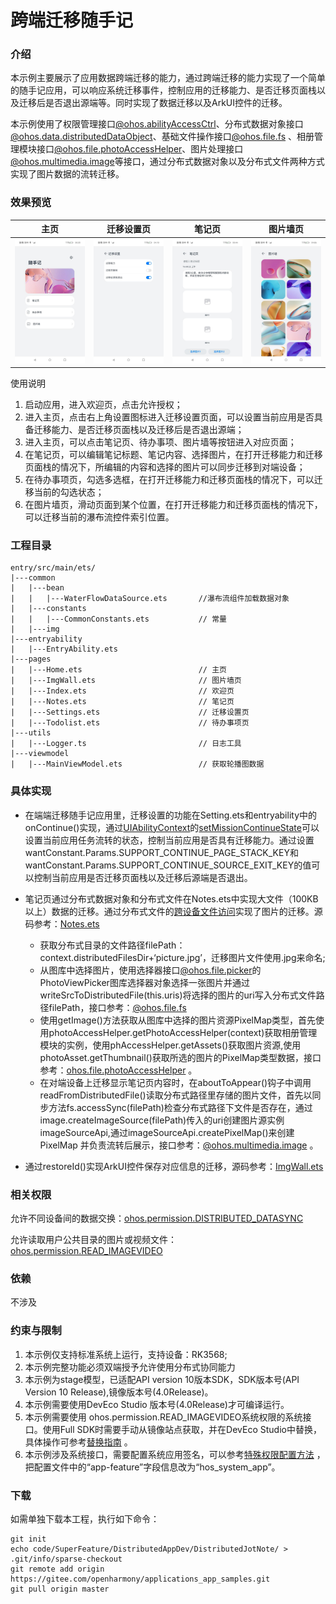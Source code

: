 # 跨端迁移随手记

### 介绍

本示例主要展示了应用数据跨端迁移的能力，通过跨端迁移的能力实现了一个简单的随手记应用，可以响应系统迁移事件，控制应用的迁移能力、是否迁移页面栈以及迁移后是否退出源端等。同时实现了数据迁移以及ArkUI控件的迁移。

本示例使用了权限管理接口[@ohos.abilityAccessCtrl](https://gitee.com/openharmony/docs/blob/master/zh-cn/application-dev/reference/apis/js-apis-abilityAccessCtrl.md)、分布式数据对象接口[@ohos.data.distributedDataObject](https://gitee.com/openharmony/docs/blob/master/zh-cn/application-dev/reference/apis/js-apis-data-distributedobject.md)、基础文件操作接口[@ohos.file.fs](https://gitee.com/openharmony/docs/blob/master/zh-cn/application-dev/reference/apis/js-apis-file-fs.md) 、相册管理模块接口[@ohos.file.photoAccessHelper](https://gitee.com/eileen-dxy/docs/blob/master/zh-cn/application-dev/reference/apis/js-apis-file-fs.md)、图片处理接口[@ohos.multimedia.image](https://gitee.com/openharmony/docs/blob/master/zh-cn/application-dev/reference/apis/js-apis-image.md)等接口，通过分布式数据对象以及分布式文件两种方式实现了图片数据的流转迁移。

### 效果预览

|主页|迁移设置页|笔记页|图片墙页|
|--------------------------------|--------------------------------|--------------------------------|--------------------------------|
|![image](./screenshots/home.png)|![image](./screenshots/settings.png)|![image](./screenshots/notes.png)|![image](./screenshots/imgwall.png)|

使用说明

1. 启动应用，进入欢迎页，点击允许授权；
2. 进入主页，点击右上角设置图标进入迁移设置页面，可以设置当前应用是否具备迁移能力、是否迁移页面栈以及迁移后是否退出源端；
3. 进入主页，可以点击笔记页、待办事项、图片墙等按钮进入对应页面；
4. 在笔记页，可以编辑笔记标题、笔记内容、选择图片，在打开迁移能力和迁移页面栈的情况下，所编辑的内容和选择的图片可以同步迁移到对端设备；
5. 在待办事项页，勾选多选框，在打开迁移能力和迁移页面栈的情况下，可以迁移当前的勾选状态；
6. 在图片墙页，滑动页面到某个位置，在打开迁移能力和迁移页面栈的情况下，可以迁移当前的瀑布流控件索引位置。

### 工程目录

```
entry/src/main/ets/
|---common
|   |---bean
|   |   |---WaterFlowDataSource.ets       //瀑布流组件加载数据对象
|   |---constants
|   |   |---CommonConstants.ets           // 常量
|   |---img
|---entryability
|   |---EntryAbility.ets
|---pages
|   |---Home.ets                          // 主页
|   |---ImgWall.ets                       // 图片墙页
|   |---Index.ets                         // 欢迎页
|   |---Notes.ets                         // 笔记页
|   |---Settings.ets                      // 迁移设置页
|   |---Todolist.ets                      // 待办事项页
|---utils                                 
|   |---Logger.ts                         // 日志工具
|---viewmodel                                 
|   |---MainViewModel.ets                 // 获取轮播图数据
```

### 具体实现

- 在端端迁移随手记应用里，迁移设置的功能在Setting.ets和entryability中的onContinue()实现，通过[UIAbilityContext](https://docs.openharmony.cn/pages/v4.0/zh-cn/application-dev/reference/apis/js-apis-inner-application-uiAbilityContext.md/)的[setMissionContinueState](https://docs.openharmony.cn/pages/v4.0/zh-cn/application-dev/reference/apis/js-apis-inner-application-uiAbilityContext.md/#uiabilitycontextsetmissioncontinuestate10)可以设置当前应用任务流转的状态，控制当前应用是否具有迁移能力。通过设置wantConstant.Params.SUPPORT_CONTINUE_PAGE_STACK_KEY和wantConstant.Params.SUPPORT_CONTINUE_SOURCE_EXIT_KEY的值可以控制当前应用是否迁移页面栈以及迁移后源端是否退出。

- 笔记页通过分布式数据对象和分布式文件在Notes.ets中实现大文件（100KB以上）数据的迁移。通过分布式文件的[跨设备文件访问](https://gitee.com/openharmony/docs/blob/master/zh-cn/application-dev/file-management/file-access-across-devices.md)实现了图片的迁移。源码参考：[Notes.ets](code/SuperFeature/DistributedAppDev/JotNote/entry/src/main/ets/pages/Notes.ets)
  * 获取分布式目录的文件路径filePath：context.distributedFilesDir+‘picture.jpg’，迁移图片文件使用.jpg来命名;
  * 从图库中选择图片，使用选择器接口[@ohos.file.picker](https://gitee.com/openharmony/docs/blob/master/zh-cn/application-dev/reference/apis/js-apis-file-picker.md)的PhotoViewPicker图库选择器对象选择一张图片并通过writeSrcToDistributedFile(this.uris)将选择的图片的uri写入分布式文件路径filePath，接口参考：[@ohos.file.fs](https://gitee.com/openharmony/docs/blob/master/zh-cn/application-dev/reference/apis/js-apis-file-fs.md) 
  * 使用getImage()方法获取从图库中选择的图片资源PixelMap类型，首先使用photoAccessHelper.getPhotoAccessHelper(context)获取相册管理模块的实例，使用phAccessHelper.getAssets()获取图片资源,使用photoAsset.getThumbnail()获取所选的图片的PixelMap类型数据，接口参考：[ohos.file.photoAccessHelper](https://gitee.com/openharmony/docs/blob/master/zh-cn/application-dev/reference/apis/js-apis-photoAccessHelper.md) 。
  * 在对端设备上迁移显示笔记页内容时，在aboutToAppear()钩子中调用readFromDistributedFile()读取分布式路径里存储的图片文件，首先以同步方法fs.accessSync(filePath)检查分布式路径下文件是否存在，通过image.createImageSource(filePath)传入的uri创建图片源实例imageSourceApi,通过imageSourceApi.createPixelMap()来创建PixelMap 并负责流转后展示，接口参考：[@ohos.multimedia.image](https://gitee.com/openharmony/docs/blob/master/zh-cn/application-dev/reference/apis/js-apis-image.md) 。
- 通过restoreId()实现ArkUI控件保存对应信息的迁移，源码参考：[ImgWall.ets](code/SuperFeature/DistributedAppDev/JotNote/entry/src/main/ets/pages/ImgWall.ets)

### 相关权限

允许不同设备间的数据交换：[ohos.permission.DISTRIBUTED_DATASYNC](https://gitee.com/openharmony/docs/blob/master/zh-cn/application-dev/security/permission-list.md#ohospermissiondistributed_datasync)

允许读取用户公共目录的图片或视频文件：[ ohos.permission.READ_IMAGEVIDEO](https://gitee.com/openharmony/docs/blob/master/zh-cn/application-dev/security/permission-list.md#ohospermissionread_imagevideo)

### 依赖

不涉及

### 约束与限制

1. 本示例仅支持标准系统上运行，支持设备：RK3568;
2. 本示例完整功能必须双端授予允许使用分布式协同能力
3. 本示例为stage模型，已适配API version 10版本SDK，SDK版本号(API Version 10 Release),镜像版本号(4.0Release)。
4. 本示例需要使用DevEco Studio 版本号(4.0Release)才可编译运行。
5. 本示例需要使用 ohos.permission.READ_IMAGEVIDEO系统权限的系统接口。使用Full SDK时需要手动从镜像站点获取，并在DevEco Studio中替换，具体操作可参考[替换指南](https://gitee.com/link?target=https%3A%2F%2Fdocs.openharmony.cn%2Fpages%2Fv3.2%2Fzh-cn%2Fapplication-dev%2Fquick-start%2Ffull-sdk-switch-guide.md%2F) 。
6. 本示例涉及系统接口，需要配置系统应用签名，可以参考[特殊权限配置方法](https://gitee.com/link?target=https%3A%2F%2Fdocs.openharmony.cn%2Fpages%2Fv3.2%2Fzh-cn%2Fapplication-dev%2Fsecurity%2Fhapsigntool-overview.md%2F) ，把配置文件中的“app-feature”字段信息改为“hos_system_app”。

### 下载

如需单独下载本工程，执行如下命令：

```
git init
echo code/SuperFeature/DistributedAppDev/DistributedJotNote/ > .git/info/sparse-checkout
git remote add origin https://gitee.com/openharmony/applications_app_samples.git
git pull origin master
```